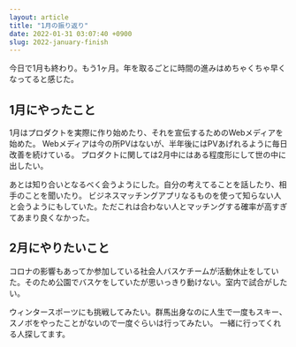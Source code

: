 ```yaml
---
layout: article
title: "1月の振り返り"
date: 2022-01-31 03:07:40 +0900
slug: 2022-january-finish
---
```


今日で1月も終わり。もう1ヶ月。年を取るごとに時間の進みはめちゃくちゃ早くなってると感じた。

## 1月にやったこと
1月はプロダクトを実際に作り始めたり、それを宣伝するためのWebメディアを始めた。
Webメディアは今の所PVはないが、半年後にはPVあげれるように毎日改善を続けている。
プロダクトに関しては2月中にはある程度形にして世の中に出したい。

あとは知り合いとなるべく会うようにした。自分の考えてることを話したり、相手のことを聞いたり。
ビジネスマッチングアプリなるものを使って知らない人と会うようにもしていた。ただこれは合わない人とマッチングする確率が高すぎてあまり良くなかった。

## 2月にやりたいこと
コロナの影響もあってか参加している社会人バスケチームが活動休止をしていた。そのため公園でバスケをしていたが思いっきり動けない。室内で試合がしたい。

ウィンタースポーツにも挑戦してみたい。群馬出身なのに人生で一度もスキー、スノボをやったことがないので一度ぐらいは行ってみたい。
一緒に行ってくれる人探してます。



